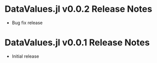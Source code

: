 # DataValues.jl v0.0.2 Release Notes
* Bug fix release

# DataValues.jl v0.0.1 Release Notes
* Initial release